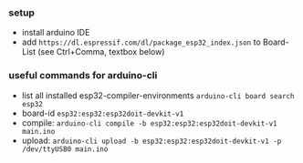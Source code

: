 ### setup
- install arduino IDE
- add `https://dl.espressif.com/dl/package_esp32_index.json` to Board-List (see Ctrl+Comma, textbox below)

### useful commands for arduino-cli
- list all installed esp32-compiler-environments `arduino-cli board search esp32`
- board-id `esp32:esp32:esp32doit-devkit-v1`
- compile: `arduino-cli compile -b esp32:esp32:esp32doit-devkit-v1 main.ino`
- upload: `arduino-cli upload -b esp32:esp32:esp32doit-devkit-v1 -p /dev/ttyUSB0 main.ino`
